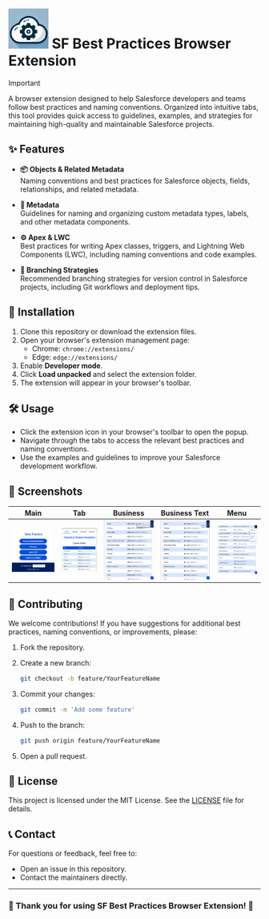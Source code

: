 # <img title="SF Best Practices" src="./icons/icon.png" width="80px"> SF Best Practices Browser Extension

> [!IMPORTANT]  
> A browser extension designed to help Salesforce developers and teams follow best practices and naming conventions. Organized into intuitive tabs, this tool provides quick access to guidelines, examples, and strategies for maintaining high-quality and maintainable Salesforce projects.


## ✨ Features

- **📦 Objects & Related Metadata**  
  Naming conventions and best practices for Salesforce objects, fields, relationships, and related metadata.

- **📄 Metadata**  
  Guidelines for naming and organizing custom metadata types, labels, and other metadata components.

- **⚙️ Apex & LWC**  
  Best practices for writing Apex classes, triggers, and Lightning Web Components (LWC), including naming conventions and code examples.

- **🌿 Branching Strategies**  
  Recommended branching strategies for version control in Salesforce projects, including Git workflows and deployment tips.


## 🚀 Installation

1. Clone this repository or download the extension files.
2. Open your browser's extension management page:
   - Chrome: `chrome://extensions/`
   - Edge: `edge://extensions/`
3. Enable **Developer mode**.
4. Click **Load unpacked** and select the extension folder.
5. The extension will appear in your browser's toolbar.

## 🛠️ Usage

- Click the extension icon in your browser's toolbar to open the popup.
- Navigate through the tabs to access the relevant best practices and naming conventions.
- Use the examples and guidelines to improve your Salesforce development workflow.

## 📸 Screenshots

| **Main** | **Tab** | **Business** | **Business Text** | **Menu** |
|----------|---------|--------------|-------------------|----------|
| <img title="main" src="./demo/main.png" width="230px"> | <img title="tab" src="./demo/tab.png" width="200px"> | <img title="business" src="./demo/business.png" width="200px"> | <img title="business_text" src="./demo/business_text.png" width="200px"> | <img title="menu" src="./demo/menu.png" width="200px"> |

## 🤝 Contributing

We welcome contributions! If you have suggestions for additional best practices, naming conventions, or improvements, please:

1. Fork the repository.
2. Create a new branch:

    ```bash
    git checkout -b feature/YourFeatureName
    ```

3. Commit your changes:

    ```bash
    git commit -m 'Add some feature'
    ```

4. Push to the branch:

    ```bash
    git push origin feature/YourFeatureName
    ```

5. Open a pull request.

## 📜 License

This project is licensed under the MIT License. See the [LICENSE](LICENSE) file for details.

## 📞 Contact

For questions or feedback, feel free to:

- Open an issue in this repository.
- Contact the maintainers directly.

---

### 🎉 Thank you for using SF Best Practices Browser Extension! 🎉